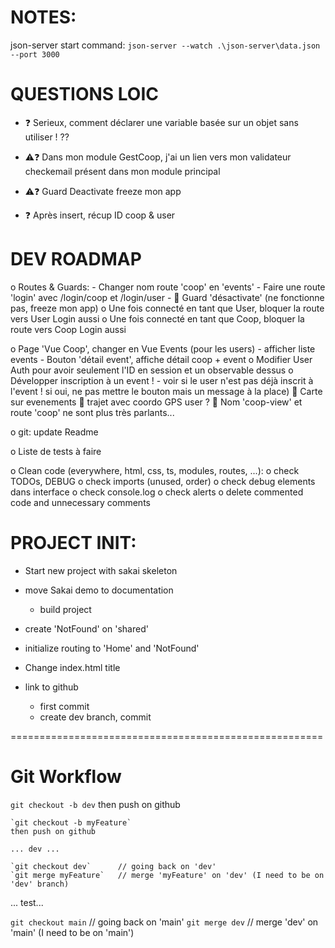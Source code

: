 # NOTES:
json-server start command:
`json-server --watch .\json-server\data.json --port 3000`


# QUESTIONS LOIC
- ❓ Serieux, comment déclarer une variable basée sur un objet sans utiliser ! ??
- ⚠️❓ Dans mon module GestCoop, j'ai un lien vers mon validateur checkemail présent dans mon module principal
- ⚠️❓ Guard Deactivate freeze mon app

- ❓ Après insert, récup ID coop & user


# DEV ROADMAP

o Routes & Guards: 
	- Changer nom route 'coop' en 'events'
	- Faire une route 'login' avec /login/coop et /login/user
		- 🐛 Guard 'désactivate' (ne fonctionne pas, freeze mon app) 
		o Une fois connecté en tant que User, bloquer la route vers User Login aussi
		o Une fois connecté en tant que Coop, bloquer la route vers Coop Login aussi

o Page 'Vue Coop', changer en Vue Events (pour les users)
	- afficher liste events
	- Bouton 'détail event', affiche détail coop + event
	o Modifier User Auth pour avoir seulement l'ID en session et un observable dessus
	o Développer inscription à un event !
		- voir si le user n'est pas déjà inscrit à l'event ! si oui, ne pas mettre le bouton mais un message à la place)
	🙏 Carte sur evenements
		🙏 trajet avec coordo GPS user ?
	🙏 Nom 'coop-view' et route 'coop' ne sont plus très parlants...

o git: update Readme

o Liste de tests à faire

o Clean code (everywhere, html, css, ts, modules, routes, ...):
	o check TODOs, DEBUG
	o check imports (unused, order)
	o check debug elements dans interface
	o check console.log
	o check alerts
	o delete commented code and unnecessary comments


# PROJECT INIT: 
- Start new project with sakai skeleton
- move Sakai demo to documentation
	- build project
- create 'NotFound' on 'shared'
- initialize routing to 'Home' and 'NotFound'

- Change index.html title

- link to github
	- first commit
	- create dev branch, commit

======================================================

# Git Workflow
`git checkout -b dev`
then push on github

	`git checkout -b myFeature`
	then push on github

	... dev ...

	`git checkout dev`		// going back on 'dev'
	`git merge myFeature` 	// merge 'myFeature' on 'dev' (I need to be on 'dev' branch)

... test...

`git checkout main` 		// going back on 'main'
`git merge dev` 			// merge 'dev' on 'main' (I need to be on 'main')
